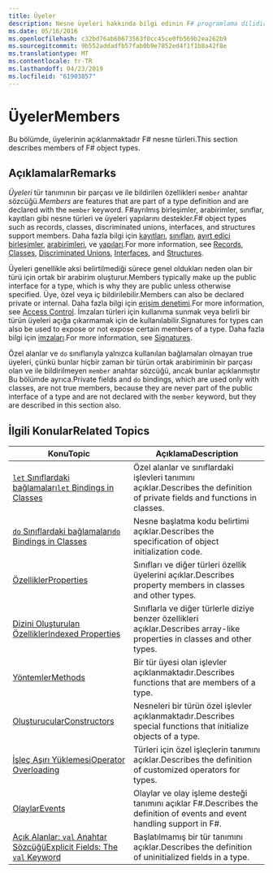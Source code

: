 ```yaml
---
title: Üyeler
description: Nesne üyeleri hakkında bilgi edinin F# programlama dilidir.
ms.date: 05/16/2016
ms.openlocfilehash: c32bd76ab60673563f0cc45ce0fb569b2ea262b9
ms.sourcegitcommit: 9b552addadfb57fab0b9e7852ed4f1f1b8a42f8e
ms.translationtype: MT
ms.contentlocale: tr-TR
ms.lasthandoff: 04/23/2019
ms.locfileid: "61903857"
---
```

# <a name="members"></a><span data-ttu-id="09508-103">Üyeler</span><span class="sxs-lookup"><span data-stu-id="09508-103">Members</span></span>

<span data-ttu-id="09508-104">Bu bölümde, üyelerinin açıklanmaktadır F# nesne türleri.</span><span class="sxs-lookup"><span data-stu-id="09508-104">This section describes members of F# object types.</span></span>

## <a name="remarks"></a><span data-ttu-id="09508-105">Açıklamalar</span><span class="sxs-lookup"><span data-stu-id="09508-105">Remarks</span></span>

<span data-ttu-id="09508-106">*Üyeleri* tür tanımının bir parçası ve ile bildirilen özellikleri `member` anahtar sözcüğü.</span><span class="sxs-lookup"><span data-stu-id="09508-106">*Members* are features that are part of a type definition and are declared with the `member` keyword.</span></span> <span data-ttu-id="09508-107">F#ayrılmış birleşimler, arabirimler, sınıflar, kayıtları gibi nesne türleri ve üyeleri yapılarını destekler.</span><span class="sxs-lookup"><span data-stu-id="09508-107">F# object types such as records, classes, discriminated unions, interfaces, and structures support members.</span></span> <span data-ttu-id="09508-108">Daha fazla bilgi için [kayıtları](../records.md), [sınıfları](../classes.md), [ayırt edici birleşimler](../discriminated-Unions.md), [arabirimleri](../interfaces.md), ve [yapıları](../structures.md).</span><span class="sxs-lookup"><span data-stu-id="09508-108">For more information, see [Records](../records.md), [Classes](../classes.md), [Discriminated Unions](../discriminated-Unions.md), [Interfaces](../interfaces.md), and [Structures](../structures.md).</span></span>

<span data-ttu-id="09508-109">Üyeleri genellikle aksi belirtilmediği sürece genel oldukları neden olan bir türü için ortak bir arabirim oluşturur.</span><span class="sxs-lookup"><span data-stu-id="09508-109">Members typically make up the public interface for a type, which is why they are public unless otherwise specified.</span></span> <span data-ttu-id="09508-110">Üye, özel veya iç bildirilebilir.</span><span class="sxs-lookup"><span data-stu-id="09508-110">Members can also be declared private or internal.</span></span> <span data-ttu-id="09508-111">Daha fazla bilgi için [erişim denetimi](../access-Control.md).</span><span class="sxs-lookup"><span data-stu-id="09508-111">For more information, see [Access Control](../access-Control.md).</span></span> <span data-ttu-id="09508-112">İmzaları türleri için kullanıma sunmak veya belirli bir türün üyeleri açığa çıkarmamak için de kullanılabilir.</span><span class="sxs-lookup"><span data-stu-id="09508-112">Signatures for types can also be used to expose or not expose certain members of a type.</span></span> <span data-ttu-id="09508-113">Daha fazla bilgi için [imzaları](../signatures.md).</span><span class="sxs-lookup"><span data-stu-id="09508-113">For more information, see [Signatures](../signatures.md).</span></span>

<span data-ttu-id="09508-114">Özel alanlar ve `do` sınıflarıyla yalnızca kullanılan bağlamaları olmayan true üyeleri, çünkü bunlar hiçbir zaman bir türün ortak arabiriminin bir parçası olan ve ile bildirilmeyen `member` anahtar sözcüğü, ancak bunlar açıklanmıştır Bu bölümde ayrıca.</span><span class="sxs-lookup"><span data-stu-id="09508-114">Private fields and `do` bindings, which are used only with classes, are not true members, because they are never part of the public interface of a type and are not declared with the `member` keyword, but they are described in this section also.</span></span>

## <a name="related-topics"></a><span data-ttu-id="09508-115">İlgili Konular</span><span class="sxs-lookup"><span data-stu-id="09508-115">Related Topics</span></span>

|<span data-ttu-id="09508-116">Konu</span><span class="sxs-lookup"><span data-stu-id="09508-116">Topic</span></span>|<span data-ttu-id="09508-117">Açıklama</span><span class="sxs-lookup"><span data-stu-id="09508-117">Description</span></span>|
|-----|-----------|
|[<span data-ttu-id="09508-118">`let` Sınıflardaki bağlamaları</span><span class="sxs-lookup"><span data-stu-id="09508-118">`let` Bindings in Classes</span></span>](let-bindings-in-classes.md)|<span data-ttu-id="09508-119">Özel alanlar ve sınıflardaki işlevleri tanımını açıklar.</span><span class="sxs-lookup"><span data-stu-id="09508-119">Describes the definition of private fields and functions in classes.</span></span>|
|[<span data-ttu-id="09508-120">`do` Sınıflardaki bağlamaları</span><span class="sxs-lookup"><span data-stu-id="09508-120">`do` Bindings in Classes</span></span>](do-bindings-in-classes.md)|<span data-ttu-id="09508-121">Nesne başlatma kodu belirtimi açıklar.</span><span class="sxs-lookup"><span data-stu-id="09508-121">Describes the specification of object initialization code.</span></span>|
|[<span data-ttu-id="09508-122">Özellikler</span><span class="sxs-lookup"><span data-stu-id="09508-122">Properties</span></span>](properties.md)|<span data-ttu-id="09508-123">Sınıfları ve diğer türleri özellik üyelerini açıklar.</span><span class="sxs-lookup"><span data-stu-id="09508-123">Describes property members in classes and other types.</span></span>|
|[<span data-ttu-id="09508-124">Dizini Oluşturulan Özellikler</span><span class="sxs-lookup"><span data-stu-id="09508-124">Indexed Properties</span></span>](indexed-properties.md)|<span data-ttu-id="09508-125">Sınıflarla ve diğer türlerle diziye benzer özellikleri açıklar.</span><span class="sxs-lookup"><span data-stu-id="09508-125">Describes array-like properties in classes and other types.</span></span>|
|[<span data-ttu-id="09508-126">Yöntemler</span><span class="sxs-lookup"><span data-stu-id="09508-126">Methods</span></span>](methods.md)|<span data-ttu-id="09508-127">Bir tür üyesi olan işlevler açıklanmaktadır.</span><span class="sxs-lookup"><span data-stu-id="09508-127">Describes functions that are members of a type.</span></span>|
|[<span data-ttu-id="09508-128">Oluşturucular</span><span class="sxs-lookup"><span data-stu-id="09508-128">Constructors</span></span>](constructors.md)|<span data-ttu-id="09508-129">Nesneleri bir türün özel işlevler açıklanmaktadır.</span><span class="sxs-lookup"><span data-stu-id="09508-129">Describes special functions that initialize objects of a type.</span></span>|
|[<span data-ttu-id="09508-130">İşleç Aşırı Yüklemesi</span><span class="sxs-lookup"><span data-stu-id="09508-130">Operator Overloading</span></span>](../operator-overloading.md)|<span data-ttu-id="09508-131">Türleri için özel işleçlerin tanımını açıklar.</span><span class="sxs-lookup"><span data-stu-id="09508-131">Describes the definition of customized operators for types.</span></span>|
|[<span data-ttu-id="09508-132">Olaylar</span><span class="sxs-lookup"><span data-stu-id="09508-132">Events</span></span>](events.md)|<span data-ttu-id="09508-133">Olaylar ve olay işleme desteği tanımını açıklar F#.</span><span class="sxs-lookup"><span data-stu-id="09508-133">Describes the definition of events and event handling support in F#.</span></span>|
|[<span data-ttu-id="09508-134">Açık Alanlar: `val` Anahtar Sözcüğü</span><span class="sxs-lookup"><span data-stu-id="09508-134">Explicit Fields: The `val` Keyword</span></span>](explicit-fields-the-val-keyword.md)|<span data-ttu-id="09508-135">Başlatılmamış bir tür tanımını açıklar.</span><span class="sxs-lookup"><span data-stu-id="09508-135">Describes the definition of uninitialized fields in a type.</span></span>|